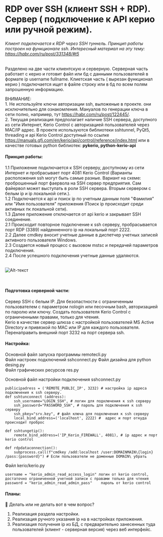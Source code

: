 
# RDP over SSH  (клиент SSH + RDP). Сервер ( подключение к API керио или ручной режим).
###### Клиент подключается к RDP через SSH туннель. Принцип работы построен на функционале ssh. Интересный материал на эту тему: https://habr.com/ru/post/331348/#t5

Разделено на две части клиентскую и серверную. Серверная часть работает с керио и готовит файл или бд с данными пользователей в формате ip username fullname.
Клиетская часть ( вырезан функционал керио ) подключается ищет в файле строку или в бд по всем полям запрошенную информацию.


ВНИМАНИЕ:   
    1. Не используйте ключи авторизации ssh, выложеные в проекте. они исключительно для ознакомления. Мануалов по генерации ключа в сети полно, например, тут https://habr.com/ru/post/122445/.    
    2. Текущая реализация предполагает наличие SSH сервера, доступного из сети Интернет, Kerio Control с авторизацией пользователей через MAC/IP адрес. 
В проекте используются библиотеки sshtunnel, PyQt5, threading и api Kerio Control доступный по ссылке https://manuals.gfi.com/en/kerio/api/control/reference/index.html или в качестве готовых python библиотек: **pykerio, python-kerio-api**

#### Принцип работы:    
1.1 Приложение подключается к SSH серверу, доступному из сети Интернет и пробрасывает порт 4081 Kerio Control (Варианты расположения ssh могут быть самые разные. Вариант на схеме: проброшенный порт фаервола на SSH сервер предприятия. Сам файервол может выступать в роли SSH сервера. Вторым сервером с белым ip и ip локальной сети.).     
1.2  Подключается к api и поиск ip по учетным данным поля "Фамилия" или "Имя пользователя" приложения (Поиск ip происходит среди активных пк локальной сети).<br>
1.3  Далее приложение отключается от api kerio и закрывает SSH соединение.<br>
2.1  Происходит повторное подключение к ssh серверу, пробрасывается порт RDP (3389) найденненного ip на локальный порт 2222.<br>
2.2  Далее cmdkey вносит учетные данные в диспетчер учетных записей активного пользователя Windows.<br>
2.3  Создается новый процесс с вызовом mstsc и передачей параметров подключения.<br>
2.4  После успешного подключения учетные данные удаляются.<br>
<br>    

![Alt-текст](https://github.com/sor88/rdpoverssh/blob/master/map.png?raw=true)

<br>


#### Подготовка серверной части:    
Сервер SSH с белым IP. Для безопастности с ограниченным пользователем с параметром nologin или песочным bash, авторизацией по паролю или ключу. 
Создать пользователя Kerio Control с ограниченными правами, только для чтения.  
Kerio в качестве сервер шлюза с настройкой пользователей MS Active Directory и привязкой по MAC или IP для каждого пользователя.    
Перенаправить внешний порт 3232 на порт сервера ssh. 

#### Настройка:

Основной файл запуска программы remotecli.py    
Файл настроек подключений sshconnect.py 
Файл дизайна для python desing.py   
Файл графических ресурсов res.py    

Основной файл настройки подключения sshconnect.py   

```
publicipadress = ('REMOTE_PUBLIC_IP', 3232) # настройка ip адреса подключения к ssh серверу.
def sshtunconnect (address):
    ssh_username="LOGIN_SSH", # логин для подключения к ssh серверу 
    ssh_password="PASSWORD_SSH", # пароль для подключения к ssh серверу
    ssh_pkey="srv.key", # файл ключа для подключения к ssh серверу
    local_bind_address=('localhost', 2222) #  адрес и порт откуда происходит проброс

def sshtungetip():
    remote_bind_address=('IP_Kerio_FIREWALL', 4081), # ip адрес и порт kerio control
   
def rdpdataconnection():
    subprocess.call(f"cmdkey /add:localhost /user:DOMAINMAIN\{login} /pass:{password}") # Если пользователи не доменные DOMAIN\ убрать  
```

Файл kerio/kerio.py 

```
username = "kerio_admin_read_access_login" логин от kerio control, достаточно ограниченной учетной записи с правами только для чтения
password = "kerio_admin_read_admin_pass"    пароль от kerio control
```

#### Планы:	
:black_square_button: Делать или не делать вот в чем вопрос?	
1. Реализация раздела настройки.	 
2. Реализация ручного указания ip на в настройках приложения.	
3. Реализация получения ip из БД, с предварительно занесенных туда пользователей (клиент - серверная версия) через веб интерфейс.	
